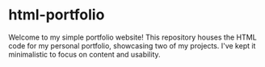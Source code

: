 # html-portfolio
Welcome to my simple portfolio website! This repository houses the HTML code for my personal portfolio, showcasing two of my projects. I've kept it minimalistic to focus on content and usability.

